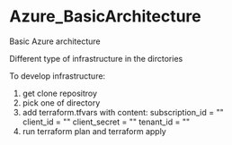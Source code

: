 # Azure_BasicArchitecture

Basic Azure architecture 


Different type of infrastructure in the dirctories 

To develop infrastructure:
1. get clone repositroy 
2. pick one of directory 
3. add terraform.tfvars with content:
subscription_id = ""<br>
client_id = ""
client_secret = ""
tenant_id = ""
3. run terraform plan and terraform apply 
